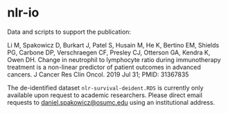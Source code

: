 # nlr-io
Data and scripts to support the publication:

Li M, Spakowicz D, Burkart J, Patel S, Husain M, He K, Bertino EM, Shields PG, Carbone DP, Verschraegen CF, Presley CJ, Otterson GA, Kendra K, Owen DH. Change in neutrophil to lymphocyte ratio during immunotherapy treatment is a non-linear predictor of patient outcomes in advanced cancers. J Cancer Res Clin Oncol. 2019 Jul 31; PMID: 31367835

The de-identified dataset `nlr-survival-deident.RDS` is currently only available upon request to academic researchers. Please direct email requests to daniel.spakowicz@osumc.edu using an institutional address.
